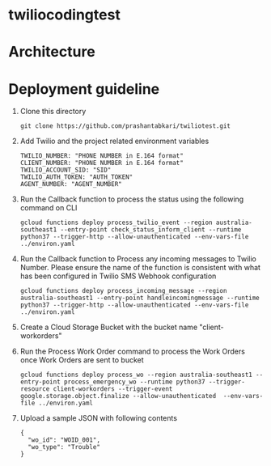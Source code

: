 # twiliocodingtest



# Architecture



# Deployment guideline

1. Clone this directory

   ```
   git clone https://github.com/prashantabkari/twiliotest.git
   ```
3. Add Twilio and the project related environment variables
    ```
    TWILIO_NUMBER: "PHONE NUMBER in E.164 format" 
    CLIENT_NUMBER: "PHONE NUMBER in E.164 format" 
    TWILIO_ACCOUNT_SID: "SID"
    TWILIO_AUTH_TOKEN: "AUTH_TOKEN"
    AGENT_NUMBER: "AGENT_NUMBER"
    ```
3. Run the Callback function to process the status using the following command on CLI

   ```
   gcloud functions deploy process_twilio_event --region australia-southeast1 --entry-point check_status_inform_client --runtime python37 --trigger-http --allow-unauthenticated --env-vars-file ../environ.yaml
   
   ```
4. Run the Callback function to Process any incoming messages to Twilio Number. Please ensure the name of the function is consistent with what has been configured in Twilio SMS Webhook configuration

    ```
    gcloud functions deploy process_incoming_message --region australia-southeast1 --entry-point handleincomingmessage --runtime python37 --trigger-http --allow-unauthenticated --env-vars-file ../environ.yaml
    
    ```
    
5. Create a Cloud Storage Bucket with the bucket name "client-workorders"


6. Run the Process Work Order command  to process the Work Orders once Work Orders are sent to bucket

    ```
    gcloud functions deploy process_wo --region australia-southeast1 --entry-point process_emergency_wo --runtime python37 --trigger-resource client-workorders --trigger-event google.storage.object.finalize --allow-unauthenticated  --env-vars-file ../environ.yaml
    
    ```
    
7. Upload a sample JSON with following contents

   ```
   {
     "wo_id": "WOID_001",
     "wo_type": "Trouble"
   }
   ``` 
    
    
